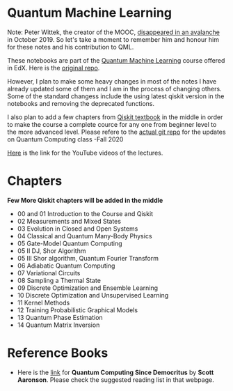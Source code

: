 # Quantum Machine Learning

Note: Peter Wittek, the creator of the MOOC, [disappeared in an avalanche](https://www.cbc.ca/news/canada/toronto/peter-wittek-trisul-rescue-1.5305924) in October 2019. So let's take a moment to remember him and honour him for these notes and his contribution to QML.

These notebooks are part of the [Quantum Machine Learning](https://www.edx.org/course/quantum-machine-learning) course offered in EdX. Here is the [original repo](https://gitlab.com/qosf/qml-mooc). 

However, I plan to make some heavy changes in most of the notes I have already updated some of them and I am in the process of changing others. Some of the standard changess include the using latest qiskit version in the notebooks and removing the deprecated functions.

I also plan to add a few chapters from [Qiskit textbook](https://qiskit.org/textbook/preface.html) in the middle in order to make the course a complete cource for any one from beginner level to the more advanced level.  Please refere to the [actual git repo](https://github.com/anpaschool/QC-School-Fall2020) for the updates on Quantum Computing class -Fall 2020

[Here](https://www.youtube.com/watch?v=QtWCmO_KIlg&list=PLmRxgFnCIhaMgvot-Xuym_hn69lmzIokg) is the link for the YouTube videos of the lectures.

# Chapters 

**Few More Qiskit chapters will be added in the middle**
* 00 and 01 Introduction to the Course and Qiskit 
* 02 Measurements and Mixed States
* 03 Evolution in Closed and Open Systems
* 04 Classical and Quantum Many-Body Physics
* 05 Gate-Model Quantum Computing
* 05 II  DJ, Shor Algorithm
* 05 III Shor algorithm, Quantum Fourier Transform
* 06 Adiabatic Quantum Computing
* 07 Variational Circuits
* 08 Sampling a Thermal State
* 09 Discrete Optimization and Ensemble Learning
* 10 Discrete Optimization and Unsupervised Learning
* 11 Kernel Methods
* 12 Training Probabilistic Graphical Models
* 13 Quantum Phase Estimation
* 14 Quantum Matrix Inversion


# Reference Books

* Here is the [link](https://www.scottaaronson.com/democritus/) for **Quantum Computing Since Democritus** by **Scott Aaronson**. Please check the suggested reading list in that webpage.
